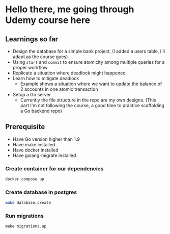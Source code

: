 

# Hello there, me going through Udemy course here

## Learnings so far
- Design the database for a simple bank project, (I added a users table, I'll adapt as the course goes)
- Using ```start``` and ```commit``` to ensure atomicity among multiple queries for a proper workflow
- Replicate a situation where deadlock might happened
- Learn how to mitigate deadlock 
  - Example shows a situation where we want to update the balance of 2 accounts in one atomic transaction
- Setup a Go server
  - Currently the file structure in the repo are my own designs. (This part I'm not following the course, a good time to practice scaffolding a Go backend repo)

## Prerequisite 

- Have Go version higher than 1.9
- Have make installed
- Have docker installed
- Have golang-migrate installed


### Create container for our dependencies
```bash
docker compose up
```

### Create database in postgres
```bash
make database.create
```

### Run migrations
```
make migrations.up
```



